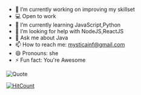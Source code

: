 
<!--
**mystica2000/mystica2000** is a ✨ _special_ ✨ repository because its `README.md` (this file) appears on your GitHub profile.
-->
- 🔭 I’m currently working on improving my skillset
- 💻 Open to work
- 🌱 I’m currently learning JavaScript,Python
- 🤔 I’m looking for help with NodeJS,ReactJS
- 💬 Ask me about Java
- 📫 How to reach me: mysticainf@gmail.com
- 😄 Pronouns: she
- ⚡ Fun fact: You're Awesome


![Quote](https://github-readme-quotes.herokuapp.com/quote?theme=dark)


[![HitCount](http://hits.dwyl.com/{username}/{project}.svg)](http://hits.dwyl.com/{username}/{project})

